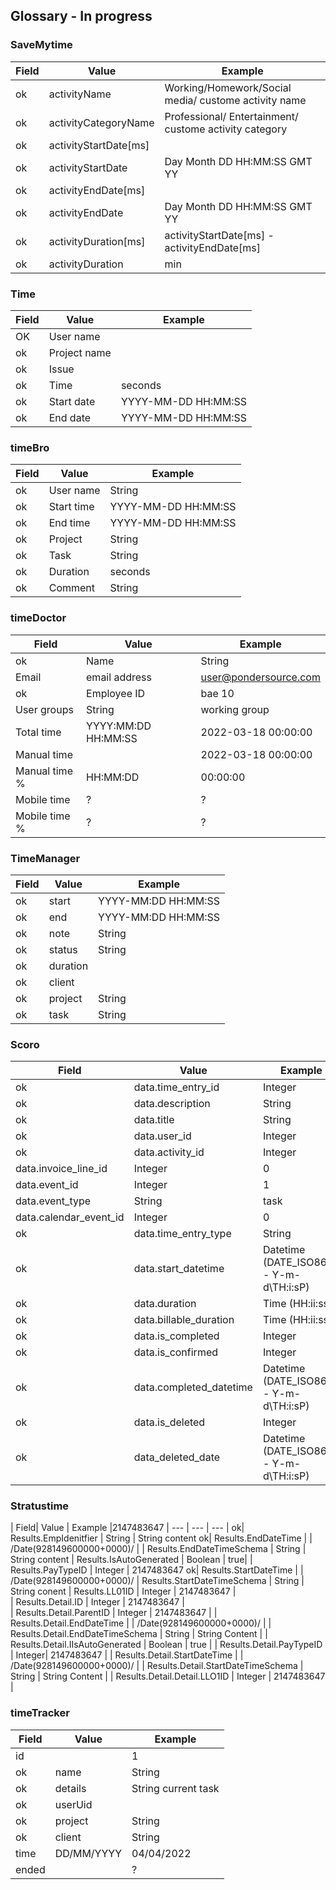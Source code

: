 ## Glossary - In progress 

### SaveMytime

| Field | Value  | Example |
| --- | --- | --- |
ok|activityName| Working/Homework/Social media/ custome activity name  | Painting | 
ok|activityCategoryName| Professional/ Entertainment/ custome activity category | Entertainment |
ok|activityStartDate[ms]| <int>  | 1648217378499 |
ok|activityStartDate| Day Month DD HH:MM:SS GMT YY | Fri Mar 25 15:09:38 GMT+01:00 2022 | 
ok|activityEndDate[ms]| <int>  | 1648217938740 |
ok|activityEndDate| Day Month DD HH:MM:SS GMT YY | Fri Mar 25 15:18:58 GMT+01:00 2022 | 
ok|activityDuration[ms]| activityStartDate[ms] - activityEndDate[ms] | 560241 |
ok|activityDuration| <int> min  | 9 min |

### Time

| Field| Value | Example |
| --- | --- | --- |
OK |User name | <string> | user | 
ok|Project name| <string> | prejournal | 
ok|Issue| <string>  | testwork |
ok|Time| <int> seconds | 5s |
ok|Start date| YYYY-MM-DD HH:MM:SS | 2022-03-18 09:39:19 |
ok|End date| YYYY-MM-DD HH:MM:SS | 2022-03-18 09:39:24 | 

### timeBro

| Field| Value | Example |
| --- | --- | --- |
ok|User name| String |  username |  
ok|Start time| YYYY-MM-DD HH:MM:SS  | 2022-03-18 09:39:19 | 
ok|End time|  YYYY-MM-DD HH:MM:SS | 2022-03-18 09:39:24 | 
ok|Project| String |  prejournal | 
ok|Task| String  | add button |  
ok|Duration| <int> seconds  | 600 | 
ok|Comment| String | last task |


### timeDoctor

| Field| Value | Example |
| --- | --- | --- |
ok|Name| String | user  |
|Email| email address| user@pondersource.com |
ok|Employee ID| bae 10 | 1 |
|User groups| String | working group |
|Total time| YYYY:MM:DD HH:MM:SS | 2022-03-18 00:00:00 |
|Manual time| | 2022-03-18 00:00:00 | 
|Manual time %| HH:MM:DD  | 00:00:00|
|Mobile time| ? | ? | 
|Mobile time %| ? | ? 


### TimeManager 

| Field| Value | Example |
| --- | --- | --- |
ok|start| YYYY-MM:DD HH:MM:SS | 2022-04-01 23:00:00 | 
ok|end| YYYY-MM:DD HH:MM:SS|2022-04-02 00:00:00| 
ok|note| String | Don't forget to add colour  |
ok|status| String |unresolved |
ok|duration| <int> | 1(open Q if that's only in hours/min/sec) |
ok|client| <string> | user |
ok|project| String | prejournal |
ok|task|String| add button |


### Scoro

| Field | Value | Example |
| --- | --- | --- |
ok| data.time_entry_id | Integer | 1 |
ok| data.description | String | working on timesheets |
ok| data.title | String | work | 
ok| data.user_id | Integer | 1 |
ok| data.activity_id | Integer | 0 | 
| data.invoice_line_id | Integer | 0 | 
| data.event_id| Integer | 1 | 
| data.event_type | String | task |
| data.calendar_event_id | Integer | 0 |
ok| data.time_entry_type | String | task
ok| data.start_datetime | Datetime (DATE_ISO8601 - Y-m-d\TH:i:sP)| 2017-03-13T18:00:00+02:00
ok| data.duration | Time (HH:ii:ss)	  | 01:00:00 |
ok| data.billable_duration | Time (HH:ii:ss) | 00:00:00 |
ok| data.is_completed | Integer | 0 |
ok| data.is_confirmed | Integer | 0
ok| data.completed_datetime | Datetime (DATE_ISO8601 - Y-m-d\TH:i:sP) | null | 
ok| data.is_deleted | Integer | 0 |
ok| data_deleted_date | Datetime (DATE_ISO8601 - Y-m-d\TH:i:sP) | null |

### Stratustime

| Field| Value | Example |2147483647
| --- | --- | --- |
ok| Results.EmpIdenitfier  | String | String content
ok| Results.EndDateTime  |   | \/Date(928149600000+0000)\/ | 
| Results.EndDateTimeSchema  | String | String content
| Results.IsAutoGenerated  | Boolean | true| 
| Results.PayTypeID  | Integer |  2147483647 
ok| Results.StartDateTime  | | \/Date(928149600000+0000)\/
| Results.StartDateTimeSchema  | String | String conent 
| Results.LL01ID | Integer | 2147483647 |  
| Results.Detail.ID | Integer | 2147483647 |  
| Results.Detail.ParentID | Integer | 2147483647 |
| Results.Detail.EndDateTime  | | \/Date(928149600000+0000)\/ |
| Results.Detail.EndDateTimeSchema  | String |  String Content |
| Results.Detail.IIsAutoGenerated  | Boolean |  true |
| Results.Detail.PayTypeID  | Integer| 2147483647 |
| Results.Detail.StartDateTime  | | \/Date(928149600000+0000)\/ |
| Results.Detail.StartDateTimeSchema  | String | String Content |
| Results.Detail.Detail.LLO1ID | Integer | 2147483647 | 

### timeTracker 

| Field| Value | Example |
| --- | --- | --- |
|id| <int>  |  1 | 
ok|name| String| user | 
ok|details| String current task | working  |
ok|userUid| <Nextcloud Username> | einstein |
ok|project| String|  prejournal |
ok|client| String | test client ||time| DD/MM/YYYy | 04/04/2022 |
|time| DD/MM/YYYY | 04/04/2022 |
|ended| <string> | ? |
 
